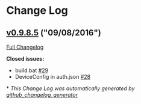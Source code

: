 # Change Log

## [v0.9.8.5](https://github.com/Necrobot-Private/NecroBot/tree/v0.9.8.5) ("09/08/2016")
[Full Changelog](https://github.com/Necrobot-Private/NecroBot/compare/'v0.9.8.5'...v0.9.8.5)

**Closed issues:**

- build.bat [\#29](https://github.com/Necrobot-Private/NecroBot/issues/29)
- DeviceConfig in auth.json  [\#28](https://github.com/Necrobot-Private/NecroBot/issues/28)



\* *This Change Log was automatically generated by [github_changelog_generator](https://github.com/skywinder/Github-Changelog-Generator)*